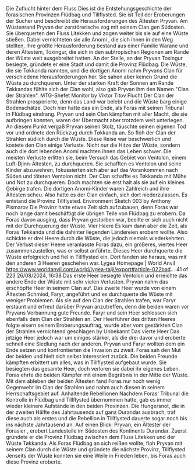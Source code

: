 Die Zuflucht hinter dem Fluss
Dies ist die Entstehungsgeschichte der forasischen Provinzen Flüdbag und Tillflysted. Sie ist Teil der Eroberungen der Sucher und beschreibt die Herausforderungen des Ältesten Pryvan.
Am Wüstenrand
Pryvan der zerstörerische zog mit seinem Clan gen Südosten. Sie überquerten den Fluss Litekken und zogen weiter bis sie auf eine Wüste stießen. Dabei vernichteten sie alle Anomi , die sich ihnen in den Weg stellten. Ihre größte Herausforderung bestand aus einer
Familie Warane und deren Ältestem, Toxingur, die sich in den subtropischen Regionen am Rande der Wüste weit ausgebreitet hatten.
An der Stelle, an der Pryvan Toxingur besiegte, gründete er eine Stadt und damit die Provinz Flüdbag. Die Wüste, die sie Tøkkanda nannten, und die dortigen Anomi nahm Pryvans Clan für verschiedene Herausforderungen her. Sie sahen aber keinen Grund die
Wüste zu durchqueren. Unter der starken Kraft der Sonnen am Rande Tøkkandas fühlte sich der Clan wohl, also gab Pryvan ihm den Namen "Clan der Strahlen".
MTG-Shefet Monitor by Viktor Titov
Flucht
Der Clan der Strahlen prosperierte, denn das Land war belebt und die Wüste barg einige Bodenschätze. Doch hier hatte das ein Ende, als Foras mit seinen Tribunal in Flüdbag eindrang. Pryvan und sein Clan kämpften mit aller Macht, die sie aufbringen konnten,
waren der Übermacht aber trotzdem weit unterlegen.
An diesem Punkt vergaß Pryvan seinen Stolz, täuschte seinen eigenen Tod vor und ordnete den Rückzug durch Tøkkanda an. So floh der Clan der Strahlen südlich durch die Wüste. Diese Reise war beschwerlich und kostete den Clan einige Verluste. Nicht nur die
Hitze der Wüste, sondern auch die dort lebenden Anomi machten ihnen das Leben schwer. Die meisten Verluste erlitten sie, beim Versuch das Gebiet von Ventolon, einem Luft-Djinn-Ältesten, zu durchqueren. Sie schafften es Ventolon und seine Kinder abzuwehren,
fokussierten sich aber auf das Vorankommen nach Süden und töteten Ventolon nicht.
Der Clan schaffte es Tøkkanda mit Mühe und Not zu durchqueren. Doch machten sie erst halt als sie auf ein kleines Gebirge trafen. Die dortigen Anomi-Kinder waren Zahlreich und ihre Ältesten scheu. Also hatte es der Clan einfach, sich dort niederzulassen. Es
entstand die Provinz Tillflysted.
Environment Sketch 003 by Anthony Pismarov
Die Provinz hatte etwas Zeit sich aufzubauen, denn Foras war noch lange damit beschäftigt die übrigen Teile von Flüdbag zu erobern. Da Foras davon ausging, dass Pryvan gestorben war, beeilte er sich auch nicht mit der Durchquerung der Wüste.
Vier Heere
Es kam dann aber die Zeit, als Foras Tøkkanda und die dahinter liegenden Ländereien erobern wollte. Also schickte er drei Heere durch die Wüste, die jedoch niemals wiederkehrten. Der Verlust dieser Heere veranlasste Foras dazu, ein größeres, viertes Heer
zusammenzustellen, was er selbst anführte. Dieses Heer durchquerte die Wüste erfolgreich und fiel in Tillflysted ein. Dort fanden sie heraus, was mit den anderen 3 Heeren geschehen war.
Lygea Homepage | World Anvil https://www.worldanvil.com/world/lygea-taijj/export#article-022bad...
41 of 223 26/08/2024, 16:38
Das erste Heer besiegte Ventolon und erreichte das andere Ende der Wüste mit sehr vielen Verlusten. Pryvan nahm das erschöpfte Heer in seinem Clan auf.
Das zweite Heer wurde von einem Ältesten Schmied, Faryr, angeführt und es durchquerte die Wüste mit weniger Problemen. Als sie auf den Clan der Strahlen trafen, war Faryr erstaunt und erfreut darüber Pryvan anzutreffen, denn die beiden waren vor
Pryvans Verbannung gute Freunde. Faryr und sein Heer schlossen sich ebenfalls dem Clan der Strahlen an.
Der Heerführer des dritten Heeres folgte eisern seinem Eroberungsauftrag, wurde aber vom gestärkten Clan der Strahlen vernichtend geschlagen
by Unbekannt
Das vierte Heer
Das jetzige Heer jedoch war um einiges stärker, als die drei davor und eroberte schnell eine Siedlung nach der anderen. Pryvan und Faryr wollten dem ein Ende setzen und konfrontierten die Invasion zu zweit. Foras sah den Mut der beiden und hielt sich selbst
interessiert zurück. Die beiden Freunde kämpften erbittert um alles, was in Tillflysted aufgebaut wurde. Sie besiegten das gesamte Heer, doch verloren sie dabei ihr eigenes Leben.
Foras ehrte die beiden Kämpfer mit einem Begräbnis in der Mitte der Wüste. Mit dem ableben der beiden Ältesten fand Foras nur noch wenig Gegenwehr im Clan der Strahlen und nahm auch diesen in seinem Herrschaftsgebiet auf.
Anhaltende Rebellionen
Nachdem Foras' Tribunal die Kontrolle in Flüdbag und Tillflysted übernommen hatte, gab es immer wieder kleinere Aufstände in den beiden Provinzen. Die Hungersnot, die in der zweiten Hälfte des Jahrtausends auf ganz Durandar ausbrach, traf diese auch als
erstes und die Rebellion in Tillflysted dauerte sogar noch bis ins nächste Jahrtausend an.
Auf einen Blick:
Pryvan, ein Ältester der Forasier , erobert Landesteile im Südosten des Kontinents Durandar. Zuerst gründete er die Provinz Flüdbag zwischen dem Fluss Litekken und der Wüste Tøkkanda. Als Foras Flüdbag an sich reißen wollte, floh Pryvan mit seinem Clan
durch die Wüste und gründete die nächste Provinz, Tillflysted. Jenseits der Wüste konnten sie eine Weile in Frieden leben, bis Foras auch diese Provinz eroberte.